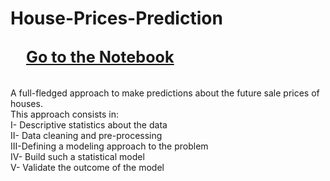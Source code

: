 # House-Prices-Prediction

## <div style="font-size:120%;  margin-left: 25px;"> <span class="label label-success"> <a href="http://htmlpreview.github.io/?https://github.com/rmissaoui/House-Prices-Prediction/blob/master/House-Prices-Prediction.html"> Go to the Notebook </a> </span></div>

<br>
 A full-fledged approach to make predictions about the future sale prices of houses.
<br>
This approach consists in:
<br>
I-  Descriptive statistics about the data
<br>
II- Data cleaning and pre-processing
<br>
III-Defining a modeling approach to the problem
<br>
IV- Build such a statistical model
<br>
V-  Validate the outcome of the model
